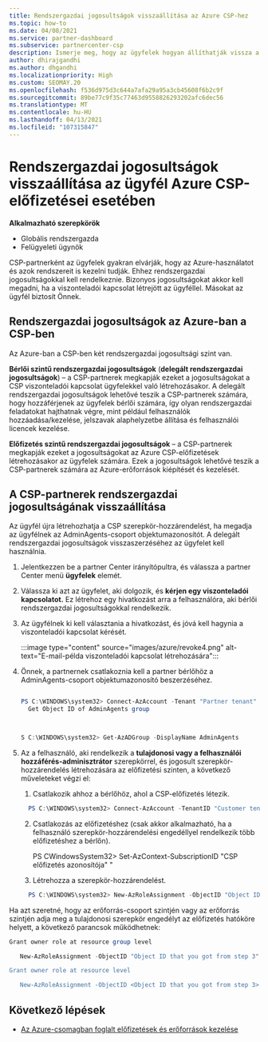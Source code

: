 ```yaml
---
title: Rendszergazdai jogosultságok visszaállítása az Azure CSP-hez
ms.topic: how-to
ms.date: 04/08/2021
ms.service: partner-dashboard
ms.subservice: partnercenter-csp
description: Ismerje meg, hogy az ügyfelek hogyan állíthatják vissza a partner rendszergazdai jogosultságait, hogy a partner segítsen kezelni az ügyfelek Azure CSP-előfizetéseit.
author: dhirajgandhi
ms.author: dhgandhi
ms.localizationpriority: High
ms.custom: SEOMAY.20
ms.openlocfilehash: f536d975d3c644a7afa29a95a3cb45608f6b2c9f
ms.sourcegitcommit: 89be77c9f35c77463d9558826293202afc6dec56
ms.translationtype: MT
ms.contentlocale: hu-HU
ms.lasthandoff: 04/13/2021
ms.locfileid: "107315847"
---
```

# <a name="reinstate-admin-privileges-for-a-customers-azure-csp-subscriptions"></a>Rendszergazdai jogosultságok visszaállítása az ügyfél Azure CSP-előfizetései esetében  

**Alkalmazható szerepkörök**

- Globális rendszergazda
- Felügyeleti ügynök

CSP-partnerként az ügyfelek gyakran elvárják, hogy az Azure-használatot és azok rendszereit is kezelni tudják. Ehhez rendszergazdai jogosultságokkal kell rendelkeznie. Bizonyos jogosultságokat akkor kell megadni, ha a viszonteladói kapcsolat létrejött az ügyféllel. Másokat az ügyfél biztosít Önnek.

## <a name="admin-privileges-for-azure-in-csp"></a>Rendszergazdai jogosultságok az Azure-ban a CSP-ben

Az Azure-ban a CSP-ben két rendszergazdai jogosultsági szint van.

**Bérlői szintű rendszergazdai jogosultságok** (**delegált rendszergazdai jogosultságok**) – a CSP-partnerek megkapják ezeket a jogosultságokat a CSP viszonteladói kapcsolat ügyfelekkel való létrehozásakor. A delegált rendszergazdai jogosultságok lehetővé teszik a CSP-partnerek számára, hogy hozzáférjenek az ügyfelek bérlői számára, így olyan rendszergazdai feladatokat hajthatnak végre, mint például felhasználók hozzáadása/kezelése, jelszavak alaphelyzetbe állítása és felhasználói licencek kezelése.

**Előfizetés szintű rendszergazdai jogosultságok** – a CSP-partnerek megkapják ezeket a jogosultságokat az Azure CSP-előfizetések létrehozásakor az ügyfelek számára. Ezek a jogosultságok lehetővé teszik a CSP-partnerek számára az Azure-erőforrások kiépítését és kezelését.

## <a name="reinstate-csp-partners-admin-privileges"></a>A CSP-partnerek rendszergazdai jogosultságának visszaállítása

Az ügyfél újra létrehozhatja a CSP szerepkör-hozzárendelést, ha megadja az ügyfélnek az AdminAgents-csoport objektumazonosítót. A delegált rendszergazdai jogosultságok visszaszerzéséhez az ügyfelet kell használnia.

1. Jelentkezzen be a partner Center irányítópultra, és válassza a partner Center menü **ügyfelek** elemét.

2. Válassza ki azt az ügyfelet, aki dolgozik, és **kérjen egy viszonteladói kapcsolatot.** Ez létrehoz egy hivatkozást arra a felhasználóra, aki bérlői rendszergazdai jogosultságokkal rendelkezik.

3. Az ügyfélnek ki kell választania a hivatkozást, és jóvá kell hagynia a viszonteladói kapcsolat kérését.

   :::image type="content" source="images/azure/revoke4.png" alt-text="E-mail-példa viszonteladói kapcsolat létrehozására":::

4. Önnek, a partnernek csatlakoznia kell a partner bérlőhöz a AdminAgents-csoport objektumazonosító beszerzéséhez.

  
    ```powershell

    PS C:\WINDOWS\system32> Connect-AzAccount -Tenant "Partner tenant"
      Get Object ID of AdminAgents group
   
    

   S C:\WINDOWS\system32> Get-AzADGroup -DisplayName AdminAgents
    ```


5. Az a felhasználó, aki rendelkezik a **tulajdonosi vagy a felhasználói hozzáférés-adminisztrátor** szerepkörrel, és jogosult szerepkör-hozzárendelés létrehozására az előfizetési szinten, a következő műveleteket végzi el:


    1. Csatlakozik ahhoz a bérlőhöz, ahol a CSP-előfizetés létezik.
      ```powershell
        PS C:\WINDOWS\system32> Connect-AzAccount -TenantID "Customer tenant"
      ```

    2. Csatlakozás az előfizetéshez (csak akkor alkalmazható, ha a felhasználó szerepkör-hozzárendelési engedéllyel rendelkezik több előfizetéshez a bérlőn).
   
         PS CWindowsSystem32> Set-AzContext-SubscriptionID "CSP előfizetés azonosítója" "


    3. Létrehozza a szerepkör-hozzárendelést.
    
    ```powershell
      PS C:\WINDOWS\system32> New-AzRoleAssignment -ObjectID "Object ID of the Admin Agents group- needs to be provided by partner" -RoleDefinitionName "Owner" -Scope "/subscriptions/CSP subscription ID"
    ```


Ha azt szeretné, hogy az erőforrás-csoport szintjén vagy az erőforrás szintjén adja meg a tulajdonosi szerepkör engedélyt az előfizetés hatóköre helyett, a következő parancsok működhetnek:


```powershell
Grant owner role at resource group level

   New-AzRoleAssignment -ObjectID "Object ID that you got from step 3" -RoleDefinitionName Owner -Scope "/subscriptions/"SubscriptionID of CSP subscription"/resourceGroups/"Resource group name"

Grant owner role at resource level

   New-AzRoleAssignment -ObjectID <Object ID that you got from step 3> -RoleDefinitionName Owner -Scope "Resource URI"
```


## <a name="next-steps"></a>Következő lépések

- [Az Azure-csomagban foglalt előfizetések és erőforrások kezelése](azure-plan-manage.md)
